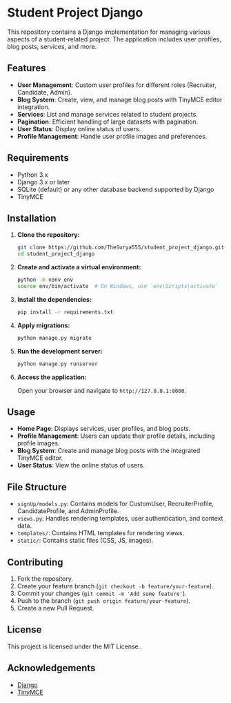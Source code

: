 # Student Project Django

This repository contains a Django implementation for managing various aspects of a student-related project. The application includes user profiles, blog posts, services, and more.

## Features

- **User Management**: Custom user profiles for different roles (Recruiter, Candidate, Admin).
- **Blog System**: Create, view, and manage blog posts with TinyMCE editor integration.
- **Services**: List and manage services related to student projects.
- **Pagination**: Efficient handling of large datasets with pagination.
- **User Status**: Display online status of users.
- **Profile Management**: Handle user profile images and preferences.

## Requirements

- Python 3.x
- Django 3.x or later
- SQLite (default) or any other database backend supported by Django
- TinyMCE

## Installation

1. **Clone the repository:**

    ```bash
    git clone https://github.com/TheSurya555/student_project_django.git
    cd student_project_django
    ```

2. **Create and activate a virtual environment:**

    ```bash
    python -m venv env
    source env/bin/activate  # On Windows, use `env\Scripts\activate`
    ```

3. **Install the dependencies:**

    ```bash
    pip install -r requirements.txt
    ```

4. **Apply migrations:**

    ```bash
    python manage.py migrate
    ```

5. **Run the development server:**

    ```bash
    python manage.py runserver
    ```

6. **Access the application:**

    Open your browser and navigate to `http://127.0.0.1:8000`.

## Usage

- **Home Page**: Displays services, user profiles, and blog posts.
- **Profile Management**: Users can update their profile details, including profile images.
- **Blog System**: Create and manage blog posts with the integrated TinyMCE editor.
- **User Status**: View the online status of users.

## File Structure

- `signUp/models.py`: Contains models for CustomUser, RecruiterProfile, CandidateProfile, and AdminProfile.
- `views.py`: Handles rendering templates, user authentication, and context data.
- `templates/`: Contains HTML templates for rendering views.
- `static/`: Contains static files (CSS, JS, images).

## Contributing

1. Fork the repository.
2. Create your feature branch (`git checkout -b feature/your-feature`).
3. Commit your changes (`git commit -m 'Add some feature'`).
4. Push to the branch (`git push origin feature/your-feature`).
5. Create a new Pull Request.

## License

This project is licensed under the MIT License..

## Acknowledgements

- [Django](https://www.djangoproject.com/)
- [TinyMCE](https://www.tiny.cloud/)
